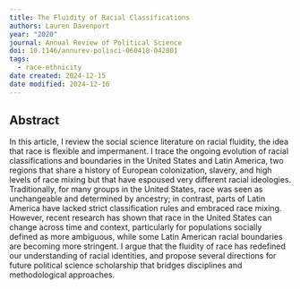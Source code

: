 ```yaml
---
title: The Fluidity of Racial Classifications
authors: Lauren Davenport
year: "2020"
journal: Annual Review of Political Science
doi: 10.1146/annurev-polisci-060418-042801
tags:
  - race-ethnicity
date created: 2024-12-15
date modified: 2024-12-16
---
```


## Abstract

In this article, I review the social science literature on racial fluidity, the idea that race is flexible and impermanent. I trace the ongoing evolution of racial classifications and boundaries in the United States and Latin America, two regions that share a history of European colonization, slavery, and high levels of race mixing but that have espoused very different racial ideologies. Traditionally, for many groups in the United States, race was seen as unchangeable and determined by ancestry; in contrast, parts of Latin America have lacked strict classification rules and embraced race mixing. However, recent research has shown that race in the United States can change across time and context, particularly for populations socially defined as more ambiguous, while some Latin American racial boundaries are becoming more stringent. I argue that the fluidity of race has redefined our understanding of racial identities, and propose several directions for future political science scholarship that bridges disciplines and methodological approaches.
